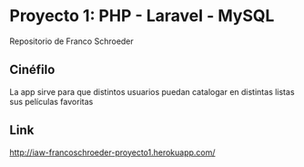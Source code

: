 # Proyecto 1: PHP - Laravel - MySQL

Repositorio de Franco Schroeder

## Cinéfilo

La app sirve para que distintos usuarios puedan catalogar en distintas listas sus películas favoritas

## Link
http://iaw-francoschroeder-proyecto1.herokuapp.com/
